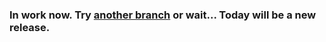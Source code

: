 ### In work now. Try [another branch](https://github.com/sebaxakerhtc/ipxe-simple/tree/initial-release) or wait... Today will be a new release.
